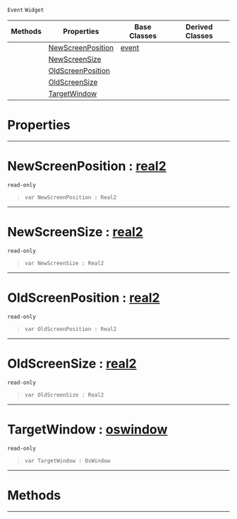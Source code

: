  `Event` `Widget`



|Methods|Properties|Base Classes|Derived Classes|
|---|---|---|---|
| |[ NewScreenPosition](https://github.com/PlasmaEngine/PlasmaDocs/tree/master/docs/C%2B%2B/code_reference/class_reference/mainwindowtransformevent.markdown#newscreenposition-plasma-e)|[event](https://github.com/PlasmaEngine/PlasmaDocs/tree/master/docs/C%2B%2B/code_reference/class_reference/event.markdown)| |
| |[ NewScreenSize](https://github.com/PlasmaEngine/PlasmaDocs/tree/master/docs/C%2B%2B/code_reference/class_reference/mainwindowtransformevent.markdown#newscreensize-plasma-engin)| | |
| |[ OldScreenPosition](https://github.com/PlasmaEngine/PlasmaDocs/tree/master/docs/C%2B%2B/code_reference/class_reference/mainwindowtransformevent.markdown#oldscreenposition-plasma-e)| | |
| |[ OldScreenSize](https://github.com/PlasmaEngine/PlasmaDocs/tree/master/docs/C%2B%2B/code_reference/class_reference/mainwindowtransformevent.markdown#oldscreensize-plasma-engin)| | |
| |[ TargetWindow](https://github.com/PlasmaEngine/PlasmaDocs/tree/master/docs/C%2B%2B/code_reference/class_reference/mainwindowtransformevent.markdown#targetwindow-plasma-engine)| | |


 #  Properties


---  
 #  NewScreenPosition : [real2](https://github.com/PlasmaEngine/PlasmaDocs/tree/master/docs/C%2B%2B/code_reference/lightning_base_types/real2.markdown)

 `read-only`

> 
> ``` lang=cpp, name=Lightning
> var NewScreenPosition : Real2


---  
 #  NewScreenSize : [real2](https://github.com/PlasmaEngine/PlasmaDocs/tree/master/docs/C%2B%2B/code_reference/lightning_base_types/real2.markdown)

 `read-only`

> 
> ``` lang=cpp, name=Lightning
> var NewScreenSize : Real2


---  
 #  OldScreenPosition : [real2](https://github.com/PlasmaEngine/PlasmaDocs/tree/master/docs/C%2B%2B/code_reference/lightning_base_types/real2.markdown)

 `read-only`

> 
> ``` lang=cpp, name=Lightning
> var OldScreenPosition : Real2


---  
 #  OldScreenSize : [real2](https://github.com/PlasmaEngine/PlasmaDocs/tree/master/docs/C%2B%2B/code_reference/lightning_base_types/real2.markdown)

 `read-only`

> 
> ``` lang=cpp, name=Lightning
> var OldScreenSize : Real2


---  
 #  TargetWindow : [oswindow](https://github.com/PlasmaEngine/PlasmaDocs/tree/master/docs/C%2B%2B/code_reference/class_reference/oswindow.markdown)

 `read-only`

> 
> ``` lang=cpp, name=Lightning
> var TargetWindow : OsWindow


---  
 #  Methods


---  
 

 